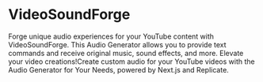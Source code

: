 # VideoSoundForge
Forge unique audio experiences for your YouTube content with VideoSoundForge. This Audio Generator allows you to provide text commands and receive original music, sound effects, and more. Elevate your video creations!Create custom audio for your YouTube videos with the Audio Generator for Your Needs, powered by Next.js and Replicate. 
